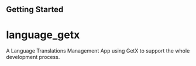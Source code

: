 ## Getting Started
# language_getx

A Language Translations Management App using GetX to support the whole development process.

